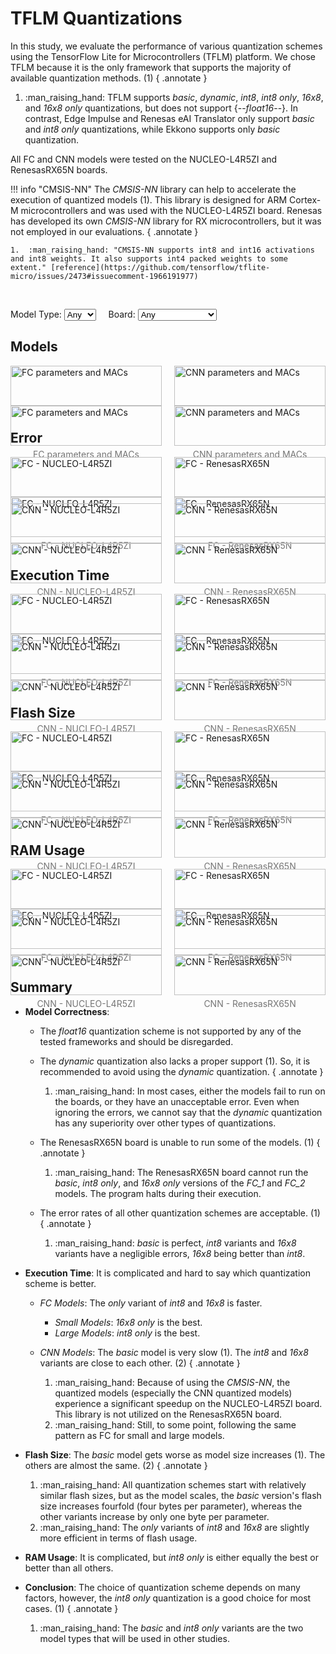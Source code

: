 # TFLM Quantizations

In this study, we evaluate the performance of various quantization schemes using the TensorFlow Lite for Microcontrollers (TFLM) platform. We chose TFLM because it is the only framework that supports the majority of available quantization methods. (1)
{ .annotate }

1.  :man_raising_hand: TFLM supports *basic*, *dynamic*, *int8*, *int8 only*, *16x8*, and *16x8 only* quantizations, but does not support {--*float16*--}. In contrast, Edge Impulse and Renesas eAI Translator only support *basic* and *int8 only* quantizations, while Ekkono supports only *basic* quantization.

All FC and CNN models were tested on the NUCLEO-L4R5ZI and RenesasRX65N boards.

!!! info "CMSIS-NN"
    The *CMSIS-NN* library can help to accelerate the execution of quantized models (1). This library is designed for ARM Cortex-M microcontrollers and was used with the NUCLEO-L4R5ZI board. Renesas has developed its own *CMSIS-NN* library for RX microcontrollers, but it was not employed in our evaluations.
    { .annotate }

    1.  :man_raising_hand: "CMSIS-NN supports int8 and int16 activations and int8 weights. It also supports int4 packed weights to some extent." [reference](https://github.com/tensorflow/tflite-micro/issues/2473#issuecomment-1966191977)

<br/>

Model Type:
<select id="modelTypeSelect">
    <option value="Any">Any</option>
    <option value="FC">FC</option>
    <option value="CNN">CNN</option>
</select>
&nbsp;&nbsp;&nbsp;&nbsp;Board:
<select id="boardSelect">
    <option value="Any">Any</option>
    <option value="STM">NUCLEO-L4R5ZI</option>
    <option value="Renesas">RenesasRX65N</option>
</select>

## Models

<div class="image-container">
<figure markdown="span" class="FC STM Renesas">
    <img src="../../figures/results/Quants/Quants - FC - STM/params_MACs.png#only-light" alt="FC parameters and MACs">
    <img src="../../figures/results/Quants/Quants - FC - STM/dark/params_MACs.png#only-dark" alt="FC parameters and MACs">
    <figcaption>FC parameters and MACs</figcaption>
</figure>

<figure markdown="span" class="CNN STM Renesas">
    <img src="../../figures/results/Quants/Quants - CNN - STM/params_MACs.png#only-light" alt="CNN parameters and MACs">
    <img src="../../figures/results/Quants/Quants - CNN - STM/dark/params_MACs.png#only-dark" alt="CNN parameters and MACs">
    <figcaption>CNN parameters and MACs</figcaption>
</figure>
</div>

## Error

<div class="image-container">
<figure markdown="span" class="FC STM">
    <img src="../../figures/results/Quants/Quants - FC - STM/error.png#only-light" alt="FC - NUCLEO-L4R5ZI">
    <img src="../../figures/results/Quants/Quants - FC - STM/dark/error.png#only-dark" alt="FC - NUCLEO-L4R5ZI">
    <figcaption>FC - NUCLEO-L4R5ZI</figcaption>
</figure>

<figure markdown="span" class="FC Renesas">
    <img src="../../figures/results/Quants/Quants - FC - Renesas/error.png#only-light" alt="FC - RenesasRX65N">
    <img src="../../figures/results/Quants/Quants - FC - Renesas/dark/error.png#only-dark" alt="FC - RenesasRX65N">
    <figcaption>FC - RenesasRX65N</figcaption>
</figure>

<figure markdown="span" class="CNN STM">
    <img src="../../figures/results/Quants/Quants - CNN - STM/error.png#only-light" alt="CNN - NUCLEO-L4R5ZI">
    <img src="../../figures/results/Quants/Quants - CNN - STM/dark/error.png#only-dark" alt="CNN - NUCLEO-L4R5ZI">
    <figcaption>CNN - NUCLEO-L4R5ZI</figcaption>
</figure>

<figure markdown="span" class="CNN Renesas">
    <img src="../../figures/results/Quants/Quants - CNN - Renesas/error.png#only-light" alt="CNN - RenesasRX65N">
    <img src="../../figures/results/Quants/Quants - CNN - Renesas/dark/error.png#only-dark" alt="CNN - RenesasRX65N">
    <figcaption>CNN - RenesasRX65N</figcaption>
</figure>
</div>

## Execution Time

<div class="image-container">
<figure markdown="span" class="FC STM">
    <img src="../../figures/results/Quants/Quants - FC - STM/exe.png#only-light" alt="FC - NUCLEO-L4R5ZI">
    <img src="../../figures/results/Quants/Quants - FC - STM/dark/exe.png#only-dark" alt="FC - NUCLEO-L4R5ZI">
    <figcaption>FC - NUCLEO-L4R5ZI</figcaption>
</figure>

<figure markdown="span" class="FC Renesas">
    <img src="../../figures/results/Quants/Quants - FC - Renesas/exe.png#only-light" alt="FC - RenesasRX65N">
    <img src="../../figures/results/Quants/Quants - FC - Renesas/dark/exe.png#only-dark" alt="FC - RenesasRX65N">
    <figcaption>FC - RenesasRX65N</figcaption>
</figure>

<figure markdown="span" class="CNN STM">
    <img src="../../figures/results/Quants/Quants - CNN - STM/exe.png#only-light" alt="CNN - NUCLEO-L4R5ZI">
    <img src="../../figures/results/Quants/Quants - CNN - STM/dark/exe.png#only-dark" alt="CNN - NUCLEO-L4R5ZI">
    <figcaption>CNN - NUCLEO-L4R5ZI</figcaption>
</figure>

<figure markdown="span" class="CNN Renesas">
    <img src="../../figures/results/Quants/Quants - CNN - Renesas/exe.png#only-light" alt="CNN - RenesasRX65N">
    <img src="../../figures/results/Quants/Quants - CNN - Renesas/dark/exe.png#only-dark" alt="CNN - RenesasRX65N">
    <figcaption>CNN - RenesasRX65N</figcaption>
</figure>
</div>

## Flash Size

<div class="image-container">
<figure markdown="span" class="FC STM">
    <img src="../../figures/results/Quants/Quants - FC - STM/flash.png#only-light" alt="FC - NUCLEO-L4R5ZI">
    <img src="../../figures/results/Quants/Quants - FC - STM/dark/flash.png#only-dark" alt="FC - NUCLEO-L4R5ZI">
    <figcaption>FC - NUCLEO-L4R5ZI</figcaption>
</figure>

<figure markdown="span" class="FC Renesas">
    <img src="../../figures/results/Quants/Quants - FC - Renesas/flash.png#only-light" alt="FC - RenesasRX65N">
    <img src="../../figures/results/Quants/Quants - FC - Renesas/dark/flash.png#only-dark" alt="FC - RenesasRX65N">
    <figcaption>FC - RenesasRX65N</figcaption>
</figure>

<figure markdown="span" class="CNN STM">
    <img src="../../figures/results/Quants/Quants - CNN - STM/flash.png#only-light" alt="CNN - NUCLEO-L4R5ZI">
    <img src="../../figures/results/Quants/Quants - CNN - STM/dark/flash.png#only-dark" alt="CNN - NUCLEO-L4R5ZI">
    <figcaption>CNN - NUCLEO-L4R5ZI</figcaption>
</figure>

<figure markdown="span" class="CNN Renesas">
    <img src="../../figures/results/Quants/Quants - CNN - Renesas/flash.png#only-light" alt="CNN - RenesasRX65N">
    <img src="../../figures/results/Quants/Quants - CNN - Renesas/dark/flash.png#only-dark" alt="CNN - RenesasRX65N">
    <figcaption>CNN - RenesasRX65N</figcaption>
</figure>
</div>

## RAM Usage

<div class="image-container">
<figure markdown="span" class="FC STM">
    <img src="../../figures/results/Quants/Quants - FC - STM/ram.png#only-light" alt="FC - NUCLEO-L4R5ZI">
    <img src="../../figures/results/Quants/Quants - FC - STM/dark/ram.png#only-dark" alt="FC - NUCLEO-L4R5ZI">
    <figcaption>FC - NUCLEO-L4R5ZI</figcaption>
</figure>

<figure markdown="span" class="FC Renesas">
    <img src="../../figures/results/Quants/Quants - FC - Renesas/ram.png#only-light" alt="FC - RenesasRX65N">
    <img src="../../figures/results/Quants/Quants - FC - Renesas/dark/ram.png#only-dark" alt="FC - RenesasRX65N">
    <figcaption>FC - RenesasRX65N</figcaption>
</figure>

<figure markdown="span" class="CNN STM">
    <img src="../../figures/results/Quants/Quants - CNN - STM/ram.png#only-light" alt="CNN - NUCLEO-L4R5ZI">
    <img src="../../figures/results/Quants/Quants - CNN - STM/dark/ram.png#only-dark" alt="CNN - NUCLEO-L4R5ZI">
    <figcaption>CNN - NUCLEO-L4R5ZI</figcaption>
</figure>

<figure markdown="span" class="CNN Renesas">
    <img src="../../figures/results/Quants/Quants - CNN - Renesas/ram.png#only-light" alt="CNN - RenesasRX65N">
    <img src="../../figures/results/Quants/Quants - CNN - Renesas/dark/ram.png#only-dark" alt="CNN - RenesasRX65N">
    <figcaption>CNN - RenesasRX65N</figcaption>
</figure>
</div>

## Summary

- **Model Correctness**:
    - The *float16* quantization scheme is not supported by any of the tested frameworks and should be disregarded.

    - The *dynamic* quantization also lacks a proper support (1). So, it is recommended to avoid using the *dynamic* quantization.
    { .annotate }

        1.  :man_raising_hand: In most cases, either the models fail to run on the boards, or they have an unacceptable error. Even when ignoring the errors, we cannot say that the *dynamic* quantization has any superiority over other types of quantizations.

    - The RenesasRX65N board is unable to run some of the models. (1)
    { .annotate }

        1.  :man_raising_hand: The RenesasRX65N board cannot run the *basic*, *int8 only*, and *16x8 only* versions of the *FC_1* and *FC_2* models. The program halts during their execution.

    - The error rates of all other quantization schemes are acceptable. (1)
    { .annotate }

        1.  :man_raising_hand: *basic* is perfect, *int8* variants and *16x8* variants have a negligible errors, *16x8* being better than *int8*.

- **Execution Time**: It is complicated and hard to say which quantization scheme is better.
    - *FC Models*: The *only* variant of *int8* and *16x8* is faster.
        - *Small Models*: *16x8 only* is the best.
        - *Large Models*: *int8 only* is the best.
    - *CNN Models*: The *basic* model is very slow (1). The *int8* and *16x8* variants are close to each other. (2)
{ .annotate }

        1.  :man_raising_hand: Because of using the *CMSIS-NN*, the quantized models (especially the CNN quantized models) experience a significant speedup on the NUCLEO-L4R5ZI board. This library is not utilized on the RenesasRX65N board.
        2.  :man_raising_hand: Still, to some point, following the same pattern as FC for small and large models.

- **Flash Size**: The *basic* model gets worse as model size increases (1). The others are almost the same. (2)
{ .annotate }

    1.  :man_raising_hand: All quantization schemes start with relatively similar flash sizes, but as the model scales, the *basic* version's flash size increases fourfold (four bytes per parameter), whereas the other variants increase by only one byte per parameter.
    2.  :man_raising_hand: The *only* variants of *int8* and *16x8* are slightly more efficient in terms of flash usage.

- **RAM Usage**: It is complicated, but *int8 only* is either equally the best or better than all others.

- **Conclusion**: The choice of quantization scheme depends on many factors, however, the *int8 only* quantization is a good choice for most cases. (1)
{ .annotate }

    1.  :man_raising_hand: The *basic* and *int8 only* variants are the two model types that will be used in other studies.


<style>
    .image-container {
        display: flex;
        flex-wrap: wrap;        /* Allow images and captions to wrap onto the next line */
        justify-content: space-between;
    }

    .image-container figure {
        width: 48%;
        margin: 0 0 10px 0;     /* Bottom margin to provide space between rows */
    }

    .image-container img {
        width: 100%;
        display: block;
    }

    .image-container figcaption {
        text-align: center;
        font-size: 14px;
        color: rgb(117, 117, 117);
        margin-top: 5px;
    }

    .image-container figcaption:hover {
        color: rgb(186, 104, 200);
    }
</style>


<script>
    function filterFigures() {
        var selectedModelType = document.getElementById('modelTypeSelect').value;
        var selectedBoardType = document.getElementById('boardSelect').value;

        var figures = document.querySelectorAll('figure');

        figures.forEach(function(figure) {
            var matchesModelType = selectedModelType === 'Any' || figure.classList.contains(selectedModelType);
            var matchesBoardType = selectedBoardType === 'Any' || figure.classList.contains(selectedBoardType);

            if (matchesModelType && matchesBoardType) {
                figure.style.display = 'block';
            } else {
                figure.style.display = 'none';
            }
        });
    }

    document.getElementById('modelTypeSelect').addEventListener('change', filterFigures);
    document.getElementById('boardSelect').addEventListener('change', filterFigures);

    filterFigures();    // Call the function initially to apply any default filtering
</script>
